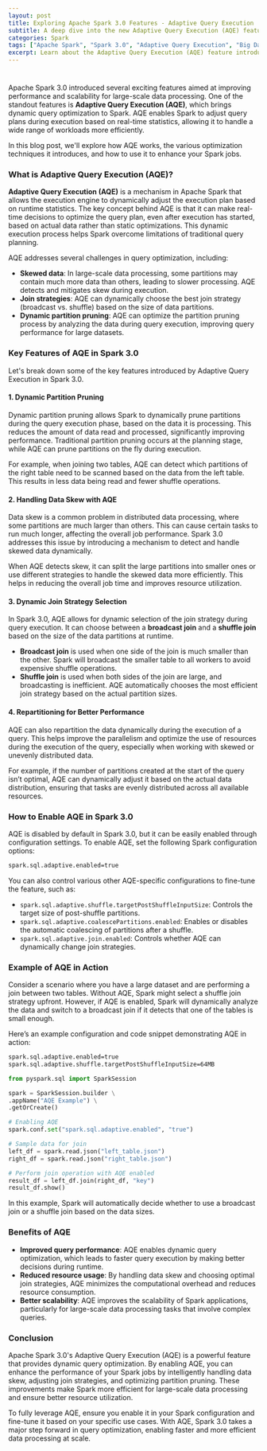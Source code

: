 ```yaml
---
layout: post
title: Exploring Apache Spark 3.0 Features - Adaptive Query Execution
subtitle: A deep dive into the new Adaptive Query Execution (AQE) feature in Apache Spark 3.0 and its impact on performance optimization.
categories: Spark
tags: ["Apache Spark", "Spark 3.0", "Adaptive Query Execution", "Big Data", "Performance Optimization", "Data Engineering"]
excerpt: Learn about the Adaptive Query Execution (AQE) feature introduced in Apache Spark 3.0 and how it improves query performance through dynamic optimization.
---
```


#

Apache Spark 3.0 introduced several exciting features aimed at improving performance and scalability for large-scale data processing. One of the standout features is **Adaptive Query Execution (AQE)**, which brings dynamic query optimization to Spark. AQE enables Spark to adjust query plans during execution based on real-time statistics, allowing it to handle a wide range of workloads more efficiently.

In this blog post, we'll explore how AQE works, the various optimization techniques it introduces, and how to use it to enhance your Spark jobs.

### What is Adaptive Query Execution (AQE)?

**Adaptive Query Execution (AQE)** is a mechanism in Apache Spark that allows the execution engine to dynamically adjust the execution plan based on runtime statistics. The key concept behind AQE is that it can make real-time decisions to optimize the query plan, even after execution has started, based on actual data rather than static optimizations. This dynamic execution process helps Spark overcome limitations of traditional query planning.

AQE addresses several challenges in query optimization, including:

- **Skewed data**: In large-scale data processing, some partitions may contain much more data than others, leading to slower processing. AQE detects and mitigates skew during execution.
- **Join strategies**: AQE can dynamically choose the best join strategy (broadcast vs. shuffle) based on the size of data partitions.
- **Dynamic partition pruning**: AQE can optimize the partition pruning process by analyzing the data during query execution, improving query performance for large datasets.

### Key Features of AQE in Spark 3.0

Let's break down some of the key features introduced by Adaptive Query Execution in Spark 3.0.

#### 1. Dynamic Partition Pruning

Dynamic partition pruning allows Spark to dynamically prune partitions during the query execution phase, based on the data it is processing. This reduces the amount of data read and processed, significantly improving performance. Traditional partition pruning occurs at the planning stage, while AQE can prune partitions on the fly during execution.

For example, when joining two tables, AQE can detect which partitions of the right table need to be scanned based on the data from the left table. This results in less data being read and fewer shuffle operations.

#### 2. Handling Data Skew with AQE

Data skew is a common problem in distributed data processing, where some partitions are much larger than others. This can cause certain tasks to run much longer, affecting the overall job performance. Spark 3.0 addresses this issue by introducing a mechanism to detect and handle skewed data dynamically.

When AQE detects skew, it can split the large partitions into smaller ones or use different strategies to handle the skewed data more efficiently. This helps in reducing the overall job time and improves resource utilization.

#### 3. Dynamic Join Strategy Selection

In Spark 3.0, AQE allows for dynamic selection of the join strategy during query execution. It can choose between a **broadcast join** and a **shuffle join** based on the size of the data partitions at runtime.

- **Broadcast join** is used when one side of the join is much smaller than the other. Spark will broadcast the smaller table to all workers to avoid expensive shuffle operations.
- **Shuffle join** is used when both sides of the join are large, and broadcasting is inefficient. AQE automatically chooses the most efficient join strategy based on the actual partition sizes.

#### 4. Repartitioning for Better Performance

AQE can also repartition the data dynamically during the execution of a query. This helps improve the parallelism and optimize the use of resources during the execution of the query, especially when working with skewed or unevenly distributed data.

For example, if the number of partitions created at the start of the query isn’t optimal, AQE can dynamically adjust it based on the actual data distribution, ensuring that tasks are evenly distributed across all available resources.

### How to Enable AQE in Spark 3.0

AQE is disabled by default in Spark 3.0, but it can be easily enabled through configuration settings. To enable AQE, set the following Spark configuration options:

```bash
spark.sql.adaptive.enabled=true
```

You can also control various other AQE-specific configurations to fine-tune the feature, such as:

- `spark.sql.adaptive.shuffle.targetPostShuffleInputSize`: Controls the target size of post-shuffle partitions.
- `spark.sql.adaptive.coalescePartitions.enabled`: Enables or disables the automatic coalescing of partitions after a shuffle.
- `spark.sql.adaptive.join.enabled`: Controls whether AQE can dynamically change join strategies.

### Example of AQE in Action

Consider a scenario where you have a large dataset and are performing a join between two tables. Without AQE, Spark might select a shuffle join strategy upfront. However, if AQE is enabled, Spark will dynamically analyze the data and switch to a broadcast join if it detects that one of the tables is small enough.

Here’s an example configuration and code snippet demonstrating AQE in action:

```bash
spark.sql.adaptive.enabled=true
spark.sql.adaptive.shuffle.targetPostShuffleInputSize=64MB
```

```python
from pyspark.sql import SparkSession

spark = SparkSession.builder \
.appName("AQE Example") \
.getOrCreate()

# Enabling AQE
spark.conf.set("spark.sql.adaptive.enabled", "true")

# Sample data for join
left_df = spark.read.json("left_table.json")
right_df = spark.read.json("right_table.json")

# Perform join operation with AQE enabled
result_df = left_df.join(right_df, "key")
result_df.show()
```

In this example, Spark will automatically decide whether to use a broadcast join or a shuffle join based on the data sizes.

### Benefits of AQE

- **Improved query performance**: AQE enables dynamic query optimization, which leads to faster query execution by making better decisions during runtime.
- **Reduced resource usage**: By handling data skew and choosing optimal join strategies, AQE minimizes the computational overhead and reduces resource consumption.
- **Better scalability**: AQE improves the scalability of Spark applications, particularly for large-scale data processing tasks that involve complex queries.

### Conclusion

Apache Spark 3.0's Adaptive Query Execution (AQE) is a powerful feature that provides dynamic query optimization. By enabling AQE, you can enhance the performance of your Spark jobs by intelligently handling data skew, adjusting join strategies, and optimizing partition pruning. These improvements make Spark more efficient for large-scale data processing and ensure better resource utilization.

To fully leverage AQE, ensure you enable it in your Spark configuration and fine-tune it based on your specific use cases. With AQE, Spark 3.0 takes a major step forward in query optimization, enabling faster and more efficient data processing at scale.
